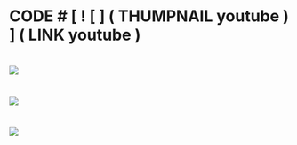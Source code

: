# CODE # [ ! [ ] ( THUMPNAIL youtube ) ] ( LINK youtube )
# [![](https://img.youtube.com/vi/wqXKtsXpp2A/maxresdefault.jpg)](https://www.youtube.com/watch?v=wqXKtsXpp2A)
# [![](https://img.youtube.com/vi/2ZoIHGC-xZU/maxresdefault.jpg)](https://www.youtube.com/watch?v=2ZoIHGC-xZU)
# [![](https://img.youtube.com/vi/pCC6qbAnX00/maxresdefault.jpg)](https://www.youtube.com/watch?v=pCC6qbAnX00)

